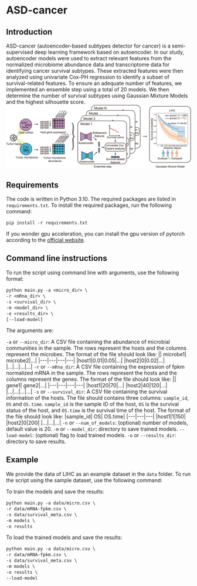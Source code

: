 # ASD-cancer
## Introduction
 ASD-cancer (autoencoder-based subtypes detector for cancer) is a semi-supervised deep learning framework based on autoencoder. In our study, autoencoder models were used to extract relevant features from the normalized microbiome abundance data and transcriptome data for identifying cancer survival subtypes. These extracted features were then analyzed using univariate Cox-PH regression to identify a subset of survival-related features. To ensure an adequate number of features, we implemented an ensemble step using a total of 20 models. We then determine the number of survival subtypes using Gaussian Mixture Models and the highest silhouette score. 
![](ASD-cancer.png)

## Requirements
The code is written in Python 3.10. The required packages are listed in `requirements.txt`. To install the required packages, run the following command:
```
pip install -r requirements.txt
```
If you wonder gpu acceleration, you can install the gpu version of pytorch according to the [official website](https://pytorch.org/get-started/locally/).

## Command line instructions
To run the script using command line with arguments, use the following format:

```
python main.py -a <micro_dir> \
-r <mRna_dir> \
-s <survival_dir> \
-m <model_dir> \
-o <results_dir> \
[--load-model]
```

The arguments are:

`-a` or `--micro_dir`: A CSV file containing the abundance of microbial communities in the sample. The rows represent the hosts and the columns represent the microbes. The format of the file should look like:
|| microbe1| microbe2|...|
|---|---|---|---|
|host1|0.01|0.05|...|
|host2|0|0.02|...|
|...|...|...|...|
`-r` or `--mRna_dir`: A CSV file containing the expression of fpkm normalized mRNA in the sample. The rows represent the hosts and the columns represent the genes. The format of the file should look like:
|| gene1| gene2|...|
|---|---|---|---|
|host1|20|70|...|
|host2|40|120|...|
|...|...|...|...|
`-s` or `--survival_dir`: A CSV file containing the survival information of the hosts. The file should contains three columns: `sample_id`, `OS` and `OS.time`. `sample_id` is the sample ID of the host, `OS` is the survival status of the host, and `OS.time` is the survival time of the host. The format of the file should look like:
|sample_id| OS| OS.time|
|---|---|---|
|host1|1|150|
|host2|0|200|
|...|...|...|
`-n` or `--num_of_models`: (optional) number of models, default value is 20.
`-m` or `--model_dir`: directory to save trained models.
`--load-model`: (optional) flag to load trained models.
`-o` or `--results_dir`: directory to save results.

## Example
We provide the data of LIHC as an example dataset in the `data` folder. To run the script using the sample dataset, use the following command:

To train the models and save the results:

```
python main.py -a data/micro.csv \
-r data/mRNA-fpkm.csv \
-s data/survival_meta.csv \
-m models \
-o results
``` 

To load the trained models and save the results:

```
python main.py -a data/micro.csv \
-r data/mRNA-fpkm.csv \
-s data/survival_meta.csv \
-m models \
-o results \
--load-model
```
